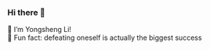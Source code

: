 ### Hi there 👋
🌱 I’m Yongsheng Li!     
🔭 Fun fact: defeating oneself is actually the biggest success
<!--

Here are some ideas to get you started:

- 🔭 I’m currently working on 
- 👯 I’m looking to collaborate on ...
- 🤔 I’m looking for help with ...
- 💬 Ask me about ...
- 📫 How to reach me: ...
- 😄 Pronouns: ...
 ...
-->


